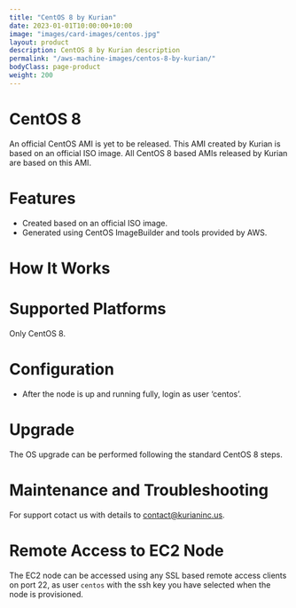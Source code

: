 ```yaml
---
title: "CentOS 8 by Kurian"
date: 2023-01-01T10:00:00+10:00
image: "images/card-images/centos.jpg"
layout: product
description: CentOS 8 by Kurian description
permalink: "/aws-machine-images/centos-8-by-kurian/"
bodyClass: page-product
weight: 200
---
```


CentOS 8
========

An official CentOS AMI is yet to be released. This AMI created by Kurian is based on an official ISO image. All CentOS 8 based AMIs released by Kurian are based on this AMI.

[](https://github.com/kurianinc/ami-pub/wiki/CentOS-8-by-Kurian#features)Features
=================================================================================

*   Created based on an official ISO image.
*   Generated using CentOS ImageBuilder and tools provided by AWS.

[](https://github.com/kurianinc/ami-pub/wiki/CentOS-8-by-Kurian#how-it-works)How It Works
=========================================================================================

[](https://github.com/kurianinc/ami-pub/wiki/CentOS-8-by-Kurian#supported-platforms)Supported Platforms
=======================================================================================================

Only CentOS 8.

[](https://github.com/kurianinc/ami-pub/wiki/CentOS-8-by-Kurian#configuration)Configuration
===========================================================================================

*   After the node is up and running fully, login as user ‘centos’.

[](https://github.com/kurianinc/ami-pub/wiki/CentOS-8-by-Kurian#upgrade)Upgrade
===============================================================================

The OS upgrade can be performed following the standard CentOS 8 steps.

[](https://github.com/kurianinc/ami-pub/wiki/CentOS-8-by-Kurian#maintenance-and-troubleshooting)Maintenance and Troubleshooting
===============================================================================================================================

For support cotact us with details to [contact@kurianinc.us](mailto:contact@kurianinc.us).

[](https://github.com/kurianinc/ami-pub/wiki/CentOS-8-by-Kurian#remote-access-to-ec2-node)Remote Access to EC2 Node
===================================================================================================================

The EC2 node can be accessed using any SSL based remote access clients on port 22, as user `centos` with the ssh key you have selected when the node is provisioned.
